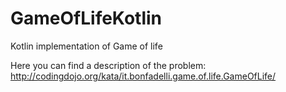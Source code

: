 # GameOfLifeKotlin
Kotlin implementation of Game of life

Here you can find a description of the problem: http://codingdojo.org/kata/it.bonfadelli.game.of.life.GameOfLife/
